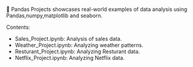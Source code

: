 📂 Pandas Projects showcases real-world examples of data analysis using Pandas,numpy,matplotlib and seaborn.

Contents:

- Sales_Project.ipynb: Analysis of sales data.
- Weather_Project.ipynb: Analyzing weather patterns.
- Resturant_Project.ipynb: Analyzing Resturant data.
- Netflix_Project.ipynb: Analyzing Netflix data.